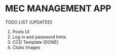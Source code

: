 # MEC MANAGEMENT APP

TODO LIST (UPDATED)

1. Posts UI
2. Log in and password hints
3. CCD Template (DONE)
4. Clubs Images
